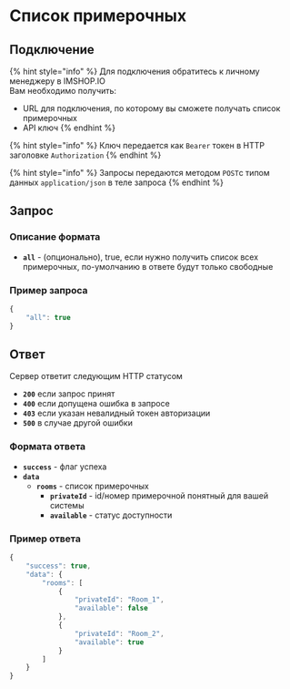 # Список примерочных

## Подключение

{% hint style="info" %}
Для подключения обратитесь к личному менеджеру в IMSHOP.IO  
Вам необходимо получить:

* URL для подключения, по которому вы сможете получать список примерочных
* API ключ
{% endhint %}

{% hint style="info" %}
Ключ передается как `Bearer` токен в HTTP заголовке `Authorization`
{% endhint %}

{% hint style="info" %}
Запросы передаются методом `POST`c типом данных `application/json` в теле запроса 
{% endhint %}

## Запрос

### Описание формата

* **`all`** - \(опционально\), true, если нужно получить список всех примерочных, по-умолчанию в ответе будут только свободные

### Пример запроса

```javascript
{
    "all": true
}
```

## Ответ

Сервер ответит следующим HTTP статусом

* **`200`** если запрос принят
* **`400`** если допущена ошибка в запросе
* **`403`** если указан невалидный токен авторизации
* **`500`** в случае другой ошибки

### Формата ответа

* **`success`** - флаг успеха
* **`data`**
  * **`rooms`** - список примерочных
    * **`privateId`** - id/номер примерочной понятный для вашей системы
    * **`available`** - статус доступности

### Пример ответа

```javascript
{
    "success": true,
    "data": {
        "rooms": [
            {
                "privateId": "Room_1",
                "available": false
            },
            {
                "privateId": "Room_2",
                "available": true
            }
        ]
    }
}
```

